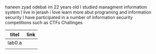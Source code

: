haneen zyad odebat im 22 years old I studied managment information system 
I live in jerash 
i love learn more abut programing and information security 
I have participated in a number of information security competitions such as CTFs Challinges




| titel       | link        |
| ----------- | ----------- |
| lab0.a      |             |
|             |             |
